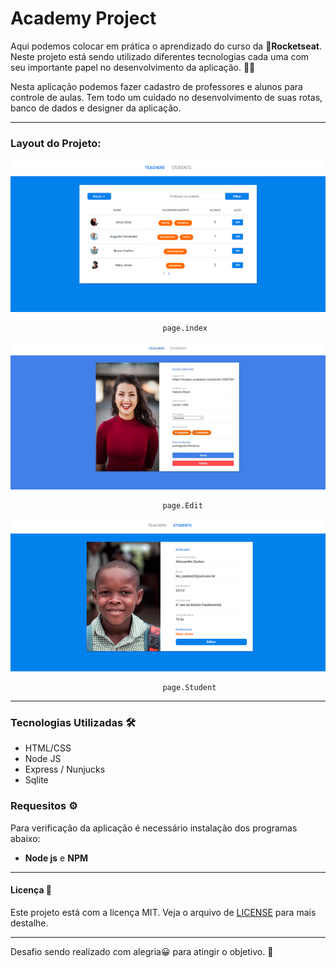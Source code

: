 # Academy Project

Aqui podemos colocar em prática o aprendizado do curso da :rocket:**Rocketseat**. Neste projeto está sendo utilizado diferentes tecnologias cada uma com seu importante papel no desenvolvimento da aplicação. :technologist:

Nesta aplicação podemos fazer cadastro de professores e alunos para controle de aulas. Tem todo um cuidado no desenvolvimento de suas rotas, banco de dados e designer da aplicação. 

***
### Layout do Projeto:

![página index](https://raw.githubusercontent.com/wevdiaz/workshop-LaunchBase/master/Academy_Project/img-Teachers/academy_teachers_index.png)

                                      page.index

![página Edit](https://raw.githubusercontent.com/wevdiaz/workshop-LaunchBase/master/Academy_Project/img-Teachers/edit_teachers.jpg)

                                      page.Edit

![página estudante](https://raw.githubusercontent.com/wevdiaz/workshop-LaunchBase/master/Academy_Project/img-Teachers/academy_project_students_index.png)

                                      page.Student



***

### Tecnologias Utilizadas :hammer_and_wrench:

* HTML/CSS
* Node JS
* Express / Nunjucks
* Sqlite 

### Requesitos :gear:

Para verificação da aplicação é necessário instalação dos programas abaixo:

*  **Node js** e **NPM**

***

#### Licença :scroll:
 
 Este projeto está com a licença MIT. Veja o arquivo de [LICENSE](https://github.com/wevdiaz/NLW-Ecoleta/blob/master/LICENSE) para mais destalhe.
 
 ***

Desafio sendo realizado com alegria:grinning: para atingir o objetivo. :dart:
